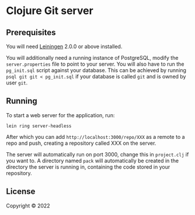 # Clojure Git server
## Prerequisites

You will need [Leiningen][] 2.0.0 or above installed.

[leiningen]: https://github.com/technomancy/leiningen

You will additionally need a running instance of PostgreSQL, modify the `server.properties` file to point to your server. 
You will also have to run the `pg_init.sql` script against your database. This can be achieved by running `psql git git < pg_init.sql` if your database is called `git` and is owned by user `git`.

## Running

To start a web server for the application, run:

    lein ring server-headless

After which you can add `http://localhost:3000/repo/XXX` as a remote to a repo and push, creating a repository called XXX on the server.

The server will automatically run on port 3000, change this in `project.clj` if you want to. A directory named `pack` will automatically be created in the directory the server is running in, containing the code stored in your repository. 

## License

Copyright © 2022
